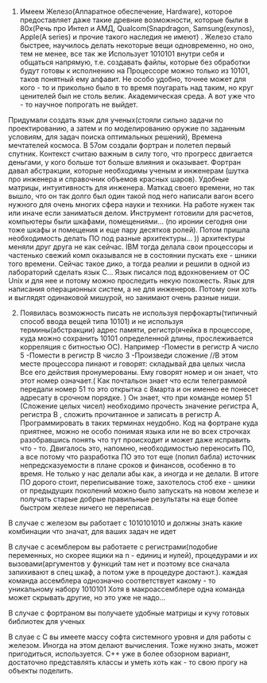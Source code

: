 1. Имеем Железо(Аппаратное обеспечение, Hardware), которое предоставляет даже такие древние возможности, которые 
были в 80х(Речь про Интел и АМД, Qualcom(Snapdragon, Samsung(exynos), Apple(A series) и прочие такого наследия не 
имеют) . Железо стало быстрее, научилось делать некоторые вещи одновременно, но оно, тем не менее, все так же 
Использует 1010101 внутри себя и общаться напрямую, т.е. создавать файлы, которые без обработки будут готовы
к исполнению на Процессоре можно только из 10101, таков понятный ему алфавит. Не особо удобно, точнее может для 
кого - то и прикольно
было в то время поугарать над таким, но круг ценителей был не столь велик. Академическая среда. А вот уже что - то 
научное попрогать не выйдет. 

Придумали создать язык для ученых(стояли сильно задачи по проектированию, а затем
и по моделированию оружие по заданным условиям, для задач поиска оптимальных решений), Времена мечтателей космоса. 
В 57ом создали фортран и полетел первый спутник. Контекст считаю важным в силу того, что прогресс двигается 
деньгами, у кого больше тот больше влияния и оказывает. Фортран давал абстракции, которые необходимы ученым и 
инженерам (шутка про инженера и справочник объемов красных шаров). Удобные матрицы, интуитивность для инженера. 
Маткад своего времени, но так вышло, что он так долго был один такой под него написали вагон всего нужного
для очень многих сфера науки и техники. На работе нужен так или иначе если заниматься делом. Инструмент готовили
для расчетов, компьютеры были шкафами, помещениями... (по иронии сегодня они тоже шкафы и помещения и еще пару 
десятков ролей). Потом пришла необходимость делать ПО под разные архитектуры... )) архитектуры меняли друг друга
не как сейчас. IBM тогда делала свои процессоры и частенько свежий комп оказывался не в состоянии пускать
exe - шники того времени. Сейчас такое дико, а тогда реалии и решили в одной из лабораторий сделать язык С...
Язык писался под вдохновением от ОС Unix  и для нее и потому можно проследить некую похожесть.
Язык для написания операционных систем, а не для инженеров. Потому они хоть и выглядят одинаковой мишурой, но
занимают очень разные ниши. 

2. Появилась возможность писать не используя перфокарты(типичный способ ввода вещей типа 10101) и не используя
термины(абстракции) адрес памяти, регистр(ячейка в процессоре, куда можно сохранить 10101 определенной длины, 
прослеживается корреляция с битностью ОС). Например 
  -Помести в регистр А число 5
  -Помести в регистр B число 3
  -Произведи сложение //В этом месте процессора пинают и говорят: складывай два целых числа
Все его действия пронумерованы. Ему говорят номер  и он знает, что этот номер означает.( Как почтальон
знает что если телеграммой передали номер  51 то это открытка с 8марта и он именно ее понесет адресату в срочном 
порядке. ) Он знает, что при команде номер 51 (Сложение целых чисел) необходимо прочесть значение регистра А, 
регистра В , сложить прочитанное и записать в регистр А. Программировать в таких терминах неудобно.
Код на фортране куда приятнее, можно не особо понимая языка или не во всех строчках разобравшись
понять что тут происходит и может даже исправить что - то. Двигалось это, напомню, необходимостью переносить ПО, а 
все потому что разработка ПО это тот еще (попил бабла) источник непредсказуемости в плане сроков и финансов, 
особенно в то время. Не только у нас делали абы как, а иногда и не делали. В итоге ПО дорого стоит, переписывание
тоже, захотелось стоб ехе - шники от предыдущих поколений можно было запускать на новом железе и получать 
старые добрые правильные результаты на еще более быстром железе ничего не переписав.

В случае с железом вы работает с 1010101010 и должны знать какие комбинации что значат, для ваших задач не идет

В случае с асемблером вы работаете с регистрами(подобие переменных, но скорее ящики на n - единиц и нулей), процедурами и их вызовами(аргументов у функций там нет и поэтому все сначала запихивают в спец шкаф, а потом
уже в процедуре достают.). каждая команда ассемблера однозначно соответствует какому - то уникальному набору 1010101
Хотя в макроассемблере одна команда может скрывать другие, но это уже не надо...

В случае с фортраном вы получаете удобные матрицы и кучу готовых библиотек для ученых

В слуае с С вы имеете массу софта системного уровня и для работы с железом. Иногда на этом делают вычисления. Тоже
нужно знать, может пригодиться, используется. С++ уже в более обзорном вариант, достаточно представлять классы
и уметь хоть как - то свою прогу на объекты поделить.